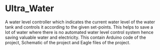 # Ultra_Water

A water level controller which indicates the current water level of the water tank and controls it according to the given set-points. This helps to save a lot of water where there is no automated water level control system hence saving valuable water and electricity.
 This contain Arduino code of the project, Schematic of the project and Eagle files of the project.

